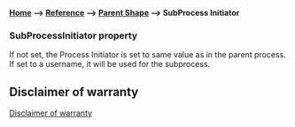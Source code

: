 **[Home](/) --> [Reference](/ref)  -->  [Parent Shape](javascript:history.back()) --> SubProcess Initiator**

### SubProcessInitiator property

If not set, the Process Initiator is set to same value as in the parent process. 
If set to a username, it will be used for the subprocess.

## Disclaimer of warranty

[Disclaimer of warranty](../../guides/common/DisclaimerOfWarranty.md)